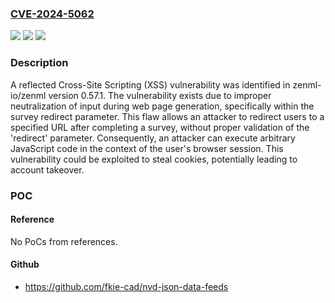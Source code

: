 ### [CVE-2024-5062](https://cve.mitre.org/cgi-bin/cvename.cgi?name=CVE-2024-5062)
![](https://img.shields.io/static/v1?label=Product&message=zenml-io%2Fzenml&color=blue)
![](https://img.shields.io/static/v1?label=Version&message=unspecified%3C%200.58.0%20&color=brighgreen)
![](https://img.shields.io/static/v1?label=Vulnerability&message=CWE-79%20Improper%20Neutralization%20of%20Input%20During%20Web%20Page%20Generation%20('Cross-site%20Scripting')&color=brighgreen)

### Description

A reflected Cross-Site Scripting (XSS) vulnerability was identified in zenml-io/zenml version 0.57.1. The vulnerability exists due to improper neutralization of input during web page generation, specifically within the survey redirect parameter. This flaw allows an attacker to redirect users to a specified URL after completing a survey, without proper validation of the 'redirect' parameter. Consequently, an attacker can execute arbitrary JavaScript code in the context of the user's browser session. This vulnerability could be exploited to steal cookies, potentially leading to account takeover.

### POC

#### Reference
No PoCs from references.

#### Github
- https://github.com/fkie-cad/nvd-json-data-feeds

